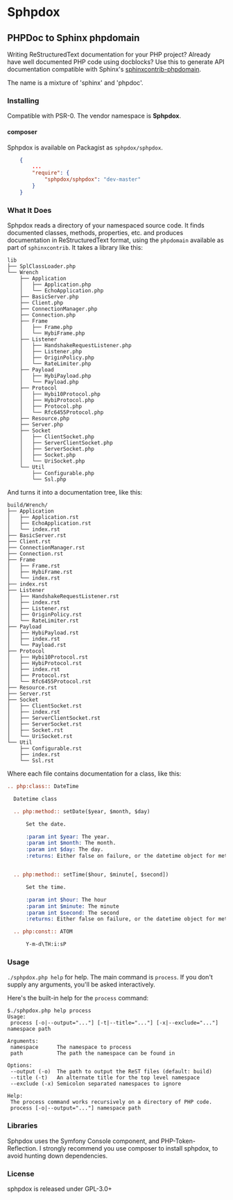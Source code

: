 <!-- vim: set ts=4 sw=4 tw=78 : -->

# Sphpdox
## PHPDoc to Sphinx phpdomain

Writing ReStructuredText documentation for your PHP project? Already have well
documented PHP code using docblocks? Use this to generate API documentation
compatible with Sphinx's [sphinxcontrib-phpdomain](http://packages.python.org/sphinxcontrib-phpdomain/).

The name is a mixture of 'sphinx' and 'phpdoc'.

### Installing

Compatible with PSR-0. The vendor namespace is **Sphpdox**.

#### composer

Sphpdox is available on Packagist as `sphpdox/sphpdox`.

```json
    {
        ...
        "require": {
            "sphpdox/sphpdox": "dev-master"
        }
    }
```

### What It Does

Sphpdox reads a directory of your namespaced source code. It finds documented
classes, methods, properties, etc. and produces documentation in ReStructuredText
format, using the `phpdomain` available as part of `sphinxcontrib`. It takes a 
library like this:

```
lib
├── SplClassLoader.php
└── Wrench
    ├── Application
    │   ├── Application.php
    │   └── EchoApplication.php
    ├── BasicServer.php
    ├── Client.php
    ├── ConnectionManager.php
    ├── Connection.php
    ├── Frame
    │   ├── Frame.php
    │   └── HybiFrame.php
    ├── Listener
    │   ├── HandshakeRequestListener.php
    │   ├── Listener.php
    │   ├── OriginPolicy.php
    │   └── RateLimiter.php
    ├── Payload
    │   ├── HybiPayload.php
    │   └── Payload.php
    ├── Protocol
    │   ├── Hybi10Protocol.php
    │   ├── HybiProtocol.php
    │   ├── Protocol.php
    │   └── Rfc6455Protocol.php
    ├── Resource.php
    ├── Server.php
    ├── Socket
    │   ├── ClientSocket.php
    │   ├── ServerClientSocket.php
    │   ├── ServerSocket.php
    │   ├── Socket.php
    │   └── UriSocket.php
    └── Util
        ├── Configurable.php
        └── Ssl.php
```

And turns it into a documentation tree, like this:

```
build/Wrench/
├── Application
│   ├── Application.rst
│   ├── EchoApplication.rst
│   └── index.rst
├── BasicServer.rst
├── Client.rst
├── ConnectionManager.rst
├── Connection.rst
├── Frame
│   ├── Frame.rst
│   ├── HybiFrame.rst
│   └── index.rst
├── index.rst
├── Listener
│   ├── HandshakeRequestListener.rst
│   ├── index.rst
│   ├── Listener.rst
│   ├── OriginPolicy.rst
│   └── RateLimiter.rst
├── Payload
│   ├── HybiPayload.rst
│   ├── index.rst
│   └── Payload.rst
├── Protocol
│   ├── Hybi10Protocol.rst
│   ├── HybiProtocol.rst
│   ├── index.rst
│   ├── Protocol.rst
│   └── Rfc6455Protocol.rst
├── Resource.rst
├── Server.rst
├── Socket
│   ├── ClientSocket.rst
│   ├── index.rst
│   ├── ServerClientSocket.rst
│   ├── ServerSocket.rst
│   ├── Socket.rst
│   └── UriSocket.rst
└── Util
    ├── Configurable.rst
    ├── index.rst
    └── Ssl.rst
```

Where each file contains documentation for a class, like this:

```rst
.. php:class:: DateTime

  Datetime class

  .. php:method:: setDate($year, $month, $day)

      Set the date.

      :param int $year: The year.
      :param int $month: The month.
      :param int $day: The day.
      :returns: Either false on failure, or the datetime object for method chaining.


  .. php:method:: setTime($hour, $minute[, $second])

      Set the time.

      :param int $hour: The hour
      :param int $minute: The minute
      :param int $second: The second
      :returns: Either false on failure, or the datetime object for method chaining.

  .. php:const:: ATOM

      Y-m-d\TH:i:sP
```

### Usage

`./sphpdox.php help` for help. The main command is `process`. If you don't
supply any arguments, you'll be asked interactively.

Here's the built-in help for the `process` command:

```
$./sphpdox.php help process
Usage:
 process [-o|--output="..."] [-t|--title="..."] [-x|--exclude="..."] namespace path

Arguments:
 namespace      The namespace to process
 path           The path the namespace can be found in

Options:
 --output (-o)  The path to output the ReST files (default: build)
 --title (-t)   An alternate title for the top level namespace
 --exclude (-x) Semicolon separated namespaces to ignore

Help:
 The process command works recursively on a directory of PHP code.
 process [-o|--output="..."] namespace path
```

### Libraries

Sphpdox uses the Symfony Console component, and PHP-Token-Reflection. I
strongly recommend you use composer to install sphpdox, to avoid hunting down
dependencies.

### License

sphpdox is released under GPL-3.0+
